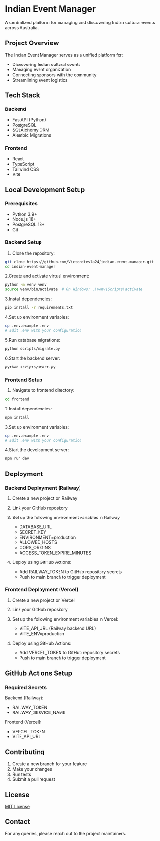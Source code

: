 # Indian Event Manager

A centralized platform for managing and discovering Indian cultural events across Australia.

## Project Overview

The Indian Event Manager serves as a unified platform for:

- Discovering Indian cultural events
- Managing event organization
- Connecting sponsors with the community
- Streamlining event logistics

## Tech Stack

### Backend

- FastAPI (Python)
- PostgreSQL
- SQLAlchemy ORM
- Alembic Migrations

### Frontend

- React
- TypeScript
- Tailwind CSS
- Vite

## Local Development Setup

### Prerequisites

- Python 3.9+
- Node.js 18+
- PostgreSQL 13+
- Git

### Backend Setup

1. Clone the repository:

```bash
git clone https://github.com/Victordtesla24/indian-event-manager.git
cd indian-event-manager
```

2.Create and activate virtual environment:

```bash
python -m venv venv
source venv/bin/activate  # On Windows: .\venv\Scripts\activate
```

3.Install dependencies:

```bash
pip install -r requirements.txt
```

4.Set up environment variables:

```bash
cp .env.example .env
# Edit .env with your configuration
```

5.Run database migrations:

```bash
python scripts/migrate.py
```

6.Start the backend server:

```bash
python scripts/start.py
```

### Frontend Setup

1. Navigate to frontend directory:

```bash
cd frontend
```

2.Install dependencies:

```bash
npm install
```

3.Set up environment variables:

```bash
cp .env.example .env
# Edit .env with your configuration
```

4.Start the development server:

```bash
npm run dev
```

## Deployment

### Backend Deployment (Railway)

1. Create a new project on Railway
2. Link your GitHub repository
3. Set up the following environment variables in Railway:
   - DATABASE_URL
   - SECRET_KEY
   - ENVIRONMENT=production
   - ALLOWED_HOSTS
   - CORS_ORIGINS
   - ACCESS_TOKEN_EXPIRE_MINUTES

4. Deploy using GitHub Actions:
   - Add RAILWAY_TOKEN to GitHub repository secrets
   - Push to main branch to trigger deployment

### Frontend Deployment (Vercel)

1. Create a new project on Vercel
2. Link your GitHub repository
3. Set up the following environment variables in Vercel:
   - VITE_API_URL (Railway backend URL)
   - VITE_ENV=production

4. Deploy using GitHub Actions:
   - Add VERCEL_TOKEN to GitHub repository secrets
   - Push to main branch to trigger deployment

## GitHub Actions Setup

### Required Secrets

Backend (Railway):

- RAILWAY_TOKEN
- RAILWAY_SERVICE_NAME

Frontend (Vercel):

- VERCEL_TOKEN
- VITE_API_URL

## Contributing

1. Create a new branch for your feature
2. Make your changes
3. Run tests
4. Submit a pull request

## License

[MIT License](LICENSE)

## Contact

For any queries, please reach out to the project maintainers.
